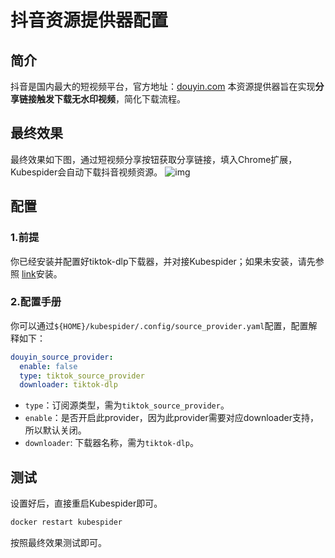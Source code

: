 # 抖音资源提供器配置

## 简介

抖音是国内最大的短视频平台，官方地址：[douyin.com](https://douyin.com/)
本资源提供器旨在实现**分享链接触发下载无水印视频**，简化下载流程。

## 最终效果

最终效果如下图，通过短视频分享按钮获取分享链接，填入Chrome扩展，Kubespider会自动下载抖音视频资源。
![img](../../../images/tiktok_final_show.gif)

## 配置

### 1.前提

你已经安装并配置好tiktok-dlp下载器，并对接Kubespider；如果未安装，请先参照 [link](../tiktok_download_provider/README.md)安装。

### 2.配置手册

你可以通过`${HOME}/kubespider/.config/source_provider.yaml`配置，配置解释如下：

```yaml
douyin_source_provider:
  enable: false
  type: tiktok_source_provider
  downloader: tiktok-dlp
```

* `type`：订阅源类型，需为`tiktok_source_provider`。
* `enable`：是否开启此provider，因为此provider需要对应downloader支持，所以默认关闭。
* `downloader`: 下载器名称，需为`tiktok-dlp`。

## 测试

设置好后，直接重启Kubespider即可。

```sh
docker restart kubespider
```

按照最终效果测试即可。